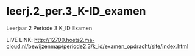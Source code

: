 # leerj.2_per.3_K-ID_examen
 Leerjaar 2 Periode 3 K_ID Examen

LIVE LINK: http://12700.hosts2.ma-cloud.nl/bewijzenmap/periode2.3/k_id/examen_opdracht/site/index.html
